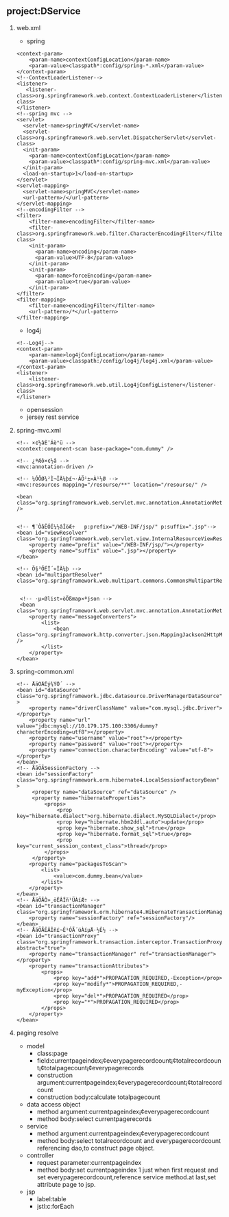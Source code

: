 project:DService
-
1. web.xml
	- spring
	
	~~~
	<context-param>
    	<param-name>contextConfigLocation</param-name>
    	<param-value>classpath*:config/spring-*.xml</param-value>
  	</context-param>
	<!--ContextLoaderListener-->
	<listener>
	   <listener-class>org.springframework.web.context.ContextLoaderListener</listener-class>	
	</listener>
	<!--spring mvc -->
	<servlet>
	  <servlet-name>springMVC</servlet-name>
	  <servlet-class>org.springframework.web.servlet.DispatcherServlet</servlet-class>
	  <init-param>
	    <param-name>contextConfigLocation</param-name>
	    <param-value>classpath*:config/spring-mvc.xml</param-value>
	  </init-param>
	  <load-on-startup>1</load-on-startup>
	</servlet>
	<servlet-mapping>
	  <servlet-name>springMVC</servlet-name>
	  <url-pattern>/</url-pattern>
	</servlet-mapping>
	<!--encodingFilter -->
	<filter>
	    <filter-name>encodingFilter</filter-name>
	    <filter-class>org.springframework.web.filter.CharacterEncodingFilter</filter-class>
	    <init-param>
	      <param-name>encoding</param-name>
	      <param-value>UTF-8</param-value>
	    </init-param>
	    <init-param>
	      <param-name>forceEncoding</param-name>
	      <param-value>true</param-value>
	    </init-param>
  	</filter>
  	<filter-mapping>
	    <filter-name>encodingFilter</filter-name>
	    <url-pattern>/*</url-pattern>
  	</filter-mapping>
	~~~
	- log4j
	
	~~~
	<!--Log4j-->
	<context-param>
		<param-name>log4jConfigLocation</param-name>
		<param-value>classpath:/config/log4j/log4j.xml</param-value>
	</context-param>
	<listener>
		<listener-class>org.springframework.web.util.Log4jConfigListener</listener-class>
	</listener>
	~~~
	- opensession
	- jersey rest service
2. spring-mvc.xml

	~~~
	<!-- ×¢½âÉ¨Ãè°ü -->  
	<context:component-scan base-package="com.dummy" />  
	
	<!-- ¿ªÆô×¢½â -->  
	<mvc:annotation-driven />  
	
	<!-- ¼ÓÔØ¾²Ì¬ÎÄ¼þ£¬·ÀÖ¹±»À¹½Ø -->
	<mvc:resources mapping="/resourse/**" location="/resourse/" />
	
	<bean class="org.springframework.web.servlet.mvc.annotation.AnnotationMethodHandlerExceptionResolver" />
	
	
	<!-- ¶¨ÒåÊÓÍ¼½âÎöÆ÷   p:prefix="/WEB-INF/jsp/" p:suffix=".jsp"-->    
	<bean id="viewResolver" class="org.springframework.web.servlet.view.InternalResourceViewResolver">  
	    <property name="prefix" value="/WEB-INF/jsp/"></property>  
	    <property name="suffix" value=".jsp"></property>  
	</bean>  
	
	<!-- Ö§³ÖÉÏ´«ÎÄ¼þ -->  
	<bean id="multipartResolver" class="org.springframework.web.multipart.commons.CommonsMultipartResolver"/> 
	   
	   
	 <!-- ·µ»Ølist»òÕßmap×ªjson -->
	 <bean class="org.springframework.web.servlet.mvc.annotation.AnnotationMethodHandlerAdapter">
		<property name="messageConverters">
			<list>   
				<bean class="org.springframework.http.converter.json.MappingJackson2HttpMessageConverter" />
			</list>
		</property>
	</bean>
	~~~
3. spring-common.xml

	~~~
	<!-- ÅäÖÃÊý¾ÝÔ´ -->  
	<bean id="dataSource" class="org.springframework.jdbc.datasource.DriverManagerDataSource"  >  
	    <property name="driverClassName" value="com.mysql.jdbc.Driver"></property>  
	    <property name="url" value="jdbc:mysql://10.179.175.100:3306/dummy?characterEncoding=utf8"></property>  
	    <property name="username" value="root"></property>  
	    <property name="password" value="root"></property> 
	    <property name="connection.characterEncoding" value="utf-8"></property> 
	</bean>  	
	<!-- ÅäÖÃSessionFactory -->  
	<bean id="sessionFactory" class="org.springframework.orm.hibernate4.LocalSessionFactoryBean"  >  
	     <property name="dataSource" ref="dataSource" />  
	     <property name="hibernateProperties">  
	         <props>  
	             <prop key="hibernate.dialect">org.hibernate.dialect.MySQLDialect</prop>  
	             <prop key="hibernate.hbm2ddl.auto">update</prop>  
	             <prop key="hibernate.show_sql">true</prop>  
	             <prop key="hibernate.format_sql">true</prop>  
	             <prop key="current_session_context_class">thread</prop>
	         </props>  
	     </property>     
	    <property name="packagesToScan">  
	        <list>  
	            <value>com.dummy.bean</value>  
	        </list>  
	    </property>  
	</bean>  	  
	<!-- ÅäÖÃÒ»¸öÊÂÎñ¹ÜÀíÆ÷ -->  
	<bean id="transactionManager" class="org.springframework.orm.hibernate4.HibernateTransactionManager">  
	    <property name="sessionFactory" ref="sessionFactory"/>  
	</bean>  	  
	<!-- ÅäÖÃÊÂÎñ£¬Ê¹ÓÃ´úÀíµÄ·½Ê½ -->  
	<bean id="transactionProxy" class="org.springframework.transaction.interceptor.TransactionProxyFactoryBean" abstract="true">    
	    <property name="transactionManager" ref="transactionManager"></property>    
	    <property name="transactionAttributes">    
	        <props>    
	            <prop key="add*">PROPAGATION_REQUIRED,-Exception</prop>    
	            <prop key="modify*">PROPAGATION_REQUIRED,-myException</prop>    
	            <prop key="del*">PROPAGATION_REQUIRED</prop>    
	            <prop key="*">PROPAGATION_REQUIRED</prop>    
	        </props>    
	    </property>    
	</bean>
	~~~
4. paging resolve
	+ model
		+ class:page
		+ field:currentpageindex¡¢everypagerecordcount¡¢totalrecordcount¡¢totalpagecount¡¢everypagerecords
		+ construction argument:currentpageindex¡¢everypagerecordcount¡¢totalrecordcount
		+ construction body:calculate totalpagecount
	+ data access object
		+ method argument:currentpageindex¡¢everypagerecordcount
		+ method body:select currentpagerecords
	+ service
		+ method argument:currentpageindex¡¢everypagerecordcount
		+ method body:select totalrecordcount and everypagerecordcount referencing dao,to construct page object.
	+ controller
		+ request parameter:currentpageindex
		+ method body:set currentpageindex 1 just when first request and set everypagerecordcount,reference service method.at last,set attribute page to jsp.
	+ jsp
		+ label:table
		+ jstl:c:forEach

	
